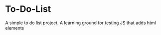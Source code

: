 To-Do-List
==========

A simple to do list project. A learning ground for testing JS that adds html elements
